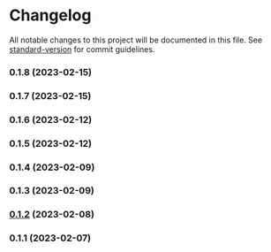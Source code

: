 # Changelog

All notable changes to this project will be documented in this file. See [standard-version](https://github.com/conventional-changelog/standard-version) for commit guidelines.

### 0.1.8 (2023-02-15)

### 0.1.7 (2023-02-15)

### 0.1.6 (2023-02-12)

### 0.1.5 (2023-02-12)

### 0.1.4 (2023-02-09)

### 0.1.3 (2023-02-09)

### [0.1.2](https://github.com/moderneinc/jupyter-lite/compare/v0.1.1...v0.1.2) (2023-02-08)

### 0.1.1 (2023-02-07)
